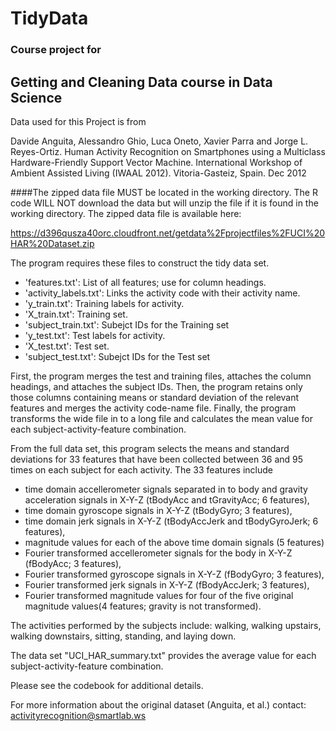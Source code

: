 # TidyData
### Course project for 
## Getting and Cleaning Data course in Data Science
  
Data used for this Project is from 

Davide Anguita, Alessandro Ghio, Luca Oneto, Xavier Parra and Jorge L. Reyes-Ortiz. Human Activity Recognition on Smartphones using a Multiclass Hardware-Friendly Support Vector Machine. International Workshop of Ambient Assisted Living (IWAAL 2012). Vitoria-Gasteiz, Spain. Dec 2012

####The zipped data file MUST be located in the working directory.
The R code WILL NOT download the data but will unzip the file if it is found in the working directory.
The zipped data file is available here:

https://d396qusza40orc.cloudfront.net/getdata%2Fprojectfiles%2FUCI%20HAR%20Dataset.zip

The program requires these files to construct the tidy data set.
* 'features.txt': List of all features; use for column headings.
* 'activity_labels.txt': Links the activity code with their activity name.
* 'y_train.txt': Training labels for activity.
* 'X_train.txt': Training set.
* 'subject_train.txt': Subejct IDs for the Training set
* 'y_test.txt': Test labels for activity.
* 'X_test.txt': Test set.
* 'subject_test.txt': Subejct IDs for the Test set

First, the program merges the test and training files, attaches the column headings, and attaches the subject IDs.
Then, the program retains only those columns containing means or standard deviation of the relevant features and merges the activity code-name file.
Finally, the program transforms the wide file in to a long file and calculates the mean value for each subject-activity-feature combination.

From the full data set, this program selects the means and standard deviations for 33 features that have been collected between 36 and 95 times on each subject for each activity.
The 33 features include 
* time domain accellerometer signals separated in to body and gravity acceleration signals in X-Y-Z (tBodyAcc and tGravityAcc; 6 features), 
* time domain gyroscope signals in X-Y-Z (tBodyGyro; 3 features), 
* time domain jerk signals in X-Y-Z (tBodyAccJerk and tBodyGyroJerk; 6 features),
* magnitude values for each of the above time domain signals (5 features)
* Fourier transformed accellerometer signals for the body in X-Y-Z (fBodyAcc; 3 features),
* Fourier transformed gyroscope signals in X-Y-Z (fBodyGyro; 3 features), 
* Fourier transformed jerk signals in X-Y-Z (fBodyAccJerk; 3 features),
* Fourier transformed magnitude values for four of the five original magnitude values(4 features; gravity is not transformed).

The activities performed by the subjects include: walking, walking upstairs, walking downstairs, sitting, standing, and laying down.

The data set "UCI_HAR_summary.txt" provides the average value for each subject-activity-feature combination.

Please see the codebook for additional details.

For more information about the original dataset (Anguita, et al.) contact: activityrecognition@smartlab.ws